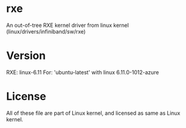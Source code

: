 # rxe
An out-of-tree RXE kernel driver from linux kernel (linux/drivers/infiniband/sw/rxe)

# Version
RXE: linux-6.11
For: 'ubuntu-latest' with linux 6.11.0-1012-azure

# License
All of these file are part of Linux kernel, and licensed as same as Linux kernel.
